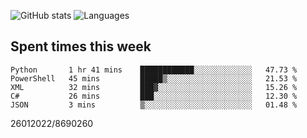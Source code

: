 ![GitHub stats](https://github-readme-stats.vercel.app/api?username=emipa606&theme=github_dark&show_icons=true) 
![Languages](https://github-readme-stats.vercel.app/api/top-langs/?username=emipa606&theme=github_dark&layout=compact)

## Spent times this week
<!--START_SECTION:waka-->

```text
Python       1 hr 41 mins    ████████████░░░░░░░░░░░░░   47.73 %
PowerShell   45 mins         █████▒░░░░░░░░░░░░░░░░░░░   21.53 %
XML          32 mins         ███▓░░░░░░░░░░░░░░░░░░░░░   15.26 %
C#           26 mins         ███░░░░░░░░░░░░░░░░░░░░░░   12.30 %
JSON         3 mins          ▒░░░░░░░░░░░░░░░░░░░░░░░░   01.48 %
```

<!--END_SECTION:waka-->


26012022/8690260

